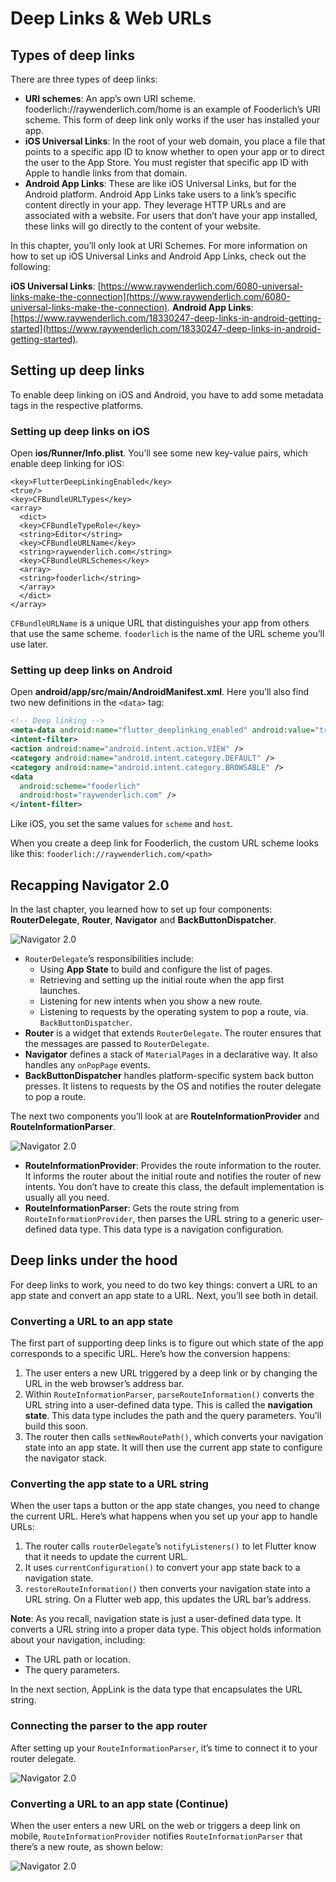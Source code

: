 # Deep Links & Web URLs

## Types of deep links

There are three types of deep links:

* **URI schemes**: An app’s own URI scheme. fooderlich://raywenderlich.com/home is an example of Fooderlich’s URI scheme. This form of deep link only works if the user has installed your app.
* **iOS Universal Links**: In the root of your web domain, you place a file that points to a specific app ID to know whether to open your app or to direct the user to the App Store. You must register that specific app ID with Apple to handle links from that domain.
* **Android App Links**: These are like iOS Universal Links, but for the Android platform. Android App Links take users to a link’s specific content directly in your app. They leverage HTTP URLs and are associated with a website. For users that don’t have your app installed, these links will go directly to the content of your website.

In this chapter, you’ll only look at URI Schemes. For more information on how to set up iOS Universal Links and Android App Links, check out the following:

**iOS Universal Links**: [https://www.raywenderlich.com/6080-universal-links-make-the-connection](https://www.raywenderlich.com/6080-universal-links-make-the-connection).
**Android App Links**: [https://www.raywenderlich.com/18330247-deep-links-in-android-getting-started](https://www.raywenderlich.com/18330247-deep-links-in-android-getting-started).

## Setting up deep links

To enable deep linking on iOS and Android, you have to add some metadata tags in the respective platforms.

### Setting up deep links on iOS

Open **ios/Runner/Info.plist**. You’ll see some new key-value pairs, which enable deep linking for iOS:

``` .plist
<key>FlutterDeepLinkingEnabled</key>
<true/>
<key>CFBundleURLTypes</key>
<array>
  <dict>
  <key>CFBundleTypeRole</key>
  <string>Editor</string>
  <key>CFBundleURLName</key>
  <string>raywenderlich.com</string>
  <key>CFBundleURLSchemes</key>
  <array>
  <string>fooderlich</string>
  </array>
  </dict>
</array>
```

`CFBundleURLName` is a unique URL that distinguishes your app from others that use the same scheme. `fooderlich` is the name of the URL scheme you’ll use later.

### Setting up deep links on Android

Open **android/app/src/main/AndroidManifest.xml**. Here you’ll also find two new definitions in the `<data>` tag:

``` xml
<!-- Deep linking -->
<meta-data android:name="flutter_deeplinking_enabled" android:value="true" />
<intent-filter>
<action android:name="android.intent.action.VIEW" />
<category android:name="android.intent.category.DEFAULT" />
<category android:name="android.intent.category.BROWSABLE" />
<data
  android:scheme="fooderlich"
  android:host="raywenderlich.com" />
</intent-filter>
```

Like iOS, you set the same values for `scheme` and `host`.

When you create a deep link for Fooderlich, the custom URL scheme looks like this:
`fooderlich://raywenderlich.com/<path>`

## Recapping Navigator 2.0

In the last chapter, you learned how to set up four components: **RouterDelegate**, **Router**, **Navigator** and **BackButtonDispatcher**.

![Navigator 2.0](./assets/Navigator%202.0%20(1).png)

* `RouterDelegate`’s responsibilities include:
  * Using **App State** to build and configure the list of pages.
  * Retrieving and setting up the initial route when the app first launches.
  * Listening for new intents when you show a new route.
  * Listening to requests by the operating system to pop a route, via. `BackButtonDispatcher`.
* **Router** is a widget that extends `RouterDelegate`. The router ensures that the messages are passed to `RouterDelegate`.
* **Navigator** defines a stack of `MaterialPages` in a declarative way. It also handles any `onPopPage` events.
* **BackButtonDispatcher** handles platform-specific system back button presses. It listens to requests by the OS and notifies the router delegate to pop a route.

The next two components you’ll look at are **RouteInformationProvider** and **RouteInformationParser**.

![Navigator 2.0](./assets/Navigator%202.0%20(2).png)

* **RouteInformationProvider**: Provides the route information to the router. It informs the router about the initial route and notifies the router of new intents. You don’t have to create this class, the default implementation is usually all you need.
* **RouteInformationParser**: Gets the route string from `RouteInformationProvider`, then parses the URL string to a generic user-defined data type. This data type is a navigation configuration.

## Deep links under the hood

For deep links to work, you need to do two key things: convert a URL to an app state and convert an app state to a URL. Next, you’ll see both in detail.

### Converting a URL to an app state

The first part of supporting deep links is to figure out which state of the app corresponds to a specific URL. Here’s how the conversion happens:

1. The user enters a new URL triggered by a deep link or by changing the URL in the web browser’s address bar.
2. Within `RouteInformationParser`, `parseRouteInformation()` converts the URL string into a user-defined data type. This is called the **navigation state**. This data type includes the path and the query parameters. You’ll build this soon.
3. The router then calls `setNewRoutePath()`, which converts your navigation state into an app state. It will then use the current app state to configure the navigator stack.

### Converting the app state to a URL string

When the user taps a button or the app state changes, you need to change the current URL. Here’s what happens when you set up your app to handle URLs:

1. The router calls `routerDelegate`’s `notifyListeners()` to let Flutter know that it needs to update the current URL.
2. It uses `currentConfiguration()` to convert your app state back to a navigation state.
3. `restoreRouteInformation()` then converts your navigation state into a URL string. On a Flutter web app, this updates the URL bar’s address.

**Note**: As you recall, navigation state is just a user-defined data type. It converts a URL string into a proper data type. This object holds information about your navigation, including:

* The URL path or location.
* The query parameters.

In the next section, AppLink is the data type that encapsulates the URL string.

### Connecting the parser to the app router

After setting up your `RouteInformationParser`, it’s time to connect it to your router delegate.

![Navigator 2.0](./assets/Navigator%202.0%20(3).png)

### Converting a URL to an app state (Continue)

When the user enters a new URL on the web or triggers a deep link on mobile, `RouteInformationProvider` notifies `RouteInformationParser` that there’s a new route, as shown below:

![Navigator 2.0](./assets/RouteInfomationParser.png)
